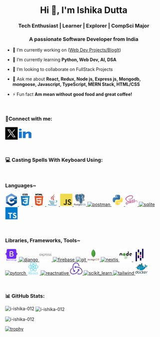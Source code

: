 
<h1 align="center">Hi 👋, I'm Ishika Dutta</h1>
<h3 align="center">Tech Enthusiast | Learner | Explorer | CompSci Major</h3>
<h3 align="center">A passionate Software Developer from India</h3>


- 🔭 I’m currently working on ([Web Dev Projects/BlogIt](https://github.com/I-Ishika-012/Projects/tree/main/Web%20Dev%20Projects/BlogIt))

- 🌱 I’m currently learning **Python, Web Dev, AI, DSA**

- 👯 I’m looking to collaborate on FullStack Projects <!--(yy)-->

- 💬 Ask me about **React, Redux, Node js, Express js, Mongodb, mongoose, Javascript, TypeScript, MERN Stack, HTML/CSS**

- ⚡ Fun fact **Am mean without good food and great coffee!**

<!-- 🤝 I’m looking for help with [xx](yy)

 👨‍💻 All of my projects are available at [zzz](zzz)
  📫 How to reach me **i.ishikadutta@gmail.com**

📄 Know about my experiences [xxx](xxx)-->





<br>
<h3 align="left">💬Connect with me:</h3>
<p align="left">
<a href="https://twitter.com/IshikaInnovates" target="blank"><img align="center" src="https://github.com/I-Ishika-012/I-Ishika-012/blob/main/resources/x-svg.svg" width="40" /></a>
<a href="https://linkedin.com/in/ishikaa-dutta" target="blank"><img align="center" src="https://github.com/I-Ishika-012/I-Ishika-012/blob/main/resources/linked-in-alt.svg" alt="ishikaa-dutta" height="30" width="40" /></a>
 
</p>
<br>
<h3 align="left">💻 Casting Spells With Keyboard Using:</h3>
<br>
<h3>Languages~</h3>
<p align="left"> <a href="https://www.w3schools.com/cpp/" target="_blank" rel="noreferrer"> <img src="https://raw.githubusercontent.com/devicons/devicon/master/icons/cplusplus/cplusplus-original.svg" alt="cplusplus" width="40" height="40"/> </a><a href="https://www.w3schools.com/css/" target="_blank" rel="noreferrer"> <img src="https://raw.githubusercontent.com/devicons/devicon/master/icons/css3/css3-original-wordmark.svg" alt="css3" width="40" height="40"/> </a> <a href="https://www.w3.org/html/" target="_blank" rel="noreferrer"> <img src="https://raw.githubusercontent.com/devicons/devicon/master/icons/html5/html5-original-wordmark.svg" alt="html5" width="40" height="40"/> </a> <a href="https://www.java.com" target="_blank" rel="noreferrer"> <img src="https://raw.githubusercontent.com/devicons/devicon/master/icons/java/java-original.svg" alt="java" width="40" height="40"/> </a><a href="https://developer.mozilla.org/en-US/docs/Web/JavaScript" target="_blank" rel="noreferrer"> <img src="https://raw.githubusercontent.com/devicons/devicon/master/icons/javascript/javascript-original.svg" alt="javascript" width="40" height="40"/> </a><a href="https://www.postgresql.org" target="_blank" rel="noreferrer"> <img src="https://raw.githubusercontent.com/devicons/devicon/master/icons/postgresql/postgresql-original-wordmark.svg" alt="postgresql" width="40" height="40"/> </a> <a href="https://postman.com" target="_blank" rel="noreferrer"> <img src="https://www.vectorlogo.zone/logos/getpostman/getpostman-icon.svg" alt="postman" width="40" height="40"/> </a> <a href="https://www.python.org" target="_blank" rel="noreferrer"> <img src="https://raw.githubusercontent.com/devicons/devicon/master/icons/python/python-original.svg" alt="python" width="40" height="40"/> </a><a href="https://sass-lang.com" target="_blank" rel="noreferrer"> <img src="https://raw.githubusercontent.com/devicons/devicon/master/icons/sass/sass-original.svg" alt="sass" width="40" height="40"/> </a> <a href="https://www.sqlite.org/" target="_blank" rel="noreferrer"> <img src="https://www.vectorlogo.zone/logos/sqlite/sqlite-icon.svg" alt="sqlite" width="40" height="40"/> </a><a href="https://www.typescriptlang.org/" target="_blank" rel="noreferrer"> <img src="https://raw.githubusercontent.com/devicons/devicon/master/icons/typescript/typescript-original.svg" alt="typescript" width="40" height="40"/> </a></p>
<br>
<h3>Libraries, Frameworks, Tools~</h3>
<p align="left" ><a href="https://getbootstrap.com" target="_blank" rel="noreferrer"> <img src="https://raw.githubusercontent.com/devicons/devicon/master/icons/bootstrap/bootstrap-plain-wordmark.svg" alt="bootstrap" width="40" height="40"/> </a><a href="https://www.djangoproject.com/" target="_blank" rel="noreferrer"> <img src="https://cdn.worldvectorlogo.com/logos/django.svg" alt="django" width="40" height="40"/> </a> <a href="https://expressjs.com" target="_blank" rel="noreferrer"> <img src="https://raw.githubusercontent.com/devicons/devicon/master/icons/express/express-original-wordmark.svg" alt="express" width="40" height="40"/> </a> <a href="https://firebase.google.com/" target="_blank" rel="noreferrer"> <img src="https://www.vectorlogo.zone/logos/firebase/firebase-icon.svg" alt="firebase" width="40" height="40"/> </a> <a href="https://git-scm.com/" target="_blank" rel="noreferrer"> <img src="https://www.vectorlogo.zone/logos/git-scm/git-scm-icon.svg" alt="git" width="40" height="40"/> </a><a href="https://www.mongodb.com/" target="_blank" rel="noreferrer"> <img src="https://raw.githubusercontent.com/devicons/devicon/master/icons/mongodb/mongodb-original-wordmark.svg" alt="mongodb" width="40" height="40"/> </a><a href="https://nextjs.org/" target="_blank" rel="noreferrer"> <img src="https://cdn.worldvectorlogo.com/logos/nextjs-2.svg" alt="nextjs" width="40" height="40"/> </a> <a href="https://nodejs.org" target="_blank" rel="noreferrer"> <img src="https://raw.githubusercontent.com/devicons/devicon/master/icons/nodejs/nodejs-original-wordmark.svg" alt="nodejs" width="40" height="40"/> </a> <a href="https://pandas.pydata.org/" target="_blank" rel="noreferrer"> <img src="https://raw.githubusercontent.com/devicons/devicon/2ae2a900d2f041da66e950e4d48052658d850630/icons/pandas/pandas-original.svg" alt="pandas" width="40" height="40"/> </a> <a href="https://pytorch.org/" target="_blank" rel="noreferrer"> <img src="https://www.vectorlogo.zone/logos/pytorch/pytorch-icon.svg" alt="pytorch" width="40" height="40"/> </a><a href="https://reactjs.org/" target="_blank" rel="noreferrer"> <img src="https://raw.githubusercontent.com/devicons/devicon/master/icons/react/react-original-wordmark.svg" alt="react" width="40" height="40"/> </a> <a href="https://reactnative.dev/" target="_blank" rel="noreferrer"> <img src="https://reactnative.dev/img/header_logo.svg" alt="reactnative" width="40" height="40"/> </a> <a href="https://redux.js.org" target="_blank" rel="noreferrer"> <img src="https://raw.githubusercontent.com/devicons/devicon/master/icons/redux/redux-original.svg" alt="redux" width="40" height="40"/> </a>  <a href="https://scikit-learn.org/" target="_blank" rel="noreferrer"> <img src="https://upload.wikimedia.org/wikipedia/commons/0/05/Scikit_learn_logo_small.svg" alt="scikit_learn" width="40" height="40"/> </a><a href="https://tailwindcss.com/" target="_blank" rel="noreferrer"> <img src="https://www.vectorlogo.zone/logos/tailwindcss/tailwindcss-icon.svg" alt="tailwind" width="40" height="40"/> </a><a><img src="https://raw.githubusercontent.com/devicons/devicon/master/icons/docker/docker-original-wordmark.svg" alt="docker" width="40" height="40"/> </a> </p>
<br>

<h3 align="left"> 📊 GitHub Stats:</h3>

<p><img align="left" src="https://github-readme-stats.vercel.app/api/top-langs?username=i-ishika-012&show_icons=true&locale=en&layout=compact" alt="i-ishika-012" /></p>

<p>&nbsp;<img align="center" src="https://github-readme-stats.vercel.app/api?username=i-ishika-012&show_icons=true&locale=en" alt="i-ishika-012" /></p>

<p><img align="center" src="https://github-readme-streak-stats.herokuapp.com/?user=i-ishika-012&" alt="i-ishika-012" /></p>

[![trophy](https://github-profile-trophy.vercel.app/?username=I-Ishika-012&theme=onedark&title=Commits,Repositories,Experience)](https://github.com/I-Ishika-012/github-profile-trophy)


